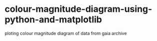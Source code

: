 # colour-magnitude-diagram-using-python-and-matplotlib
ploting colour magnitude diagram of data from gaia archive
